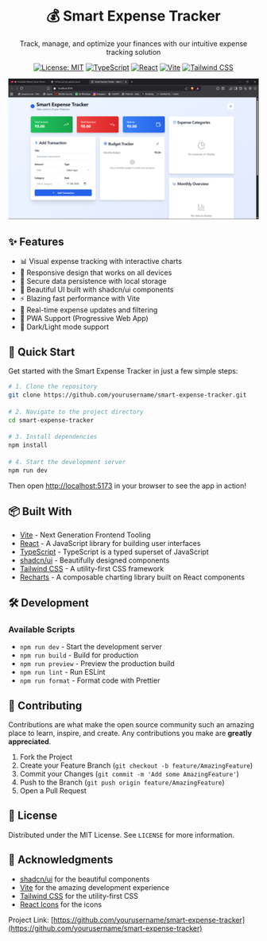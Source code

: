 <div align="center">
  <h1>💰 Smart Expense Tracker</h1>
  <p>Track, manage, and optimize your finances with our intuitive expense tracking solution</p>
  
  [![License: MIT](https://img.shields.io/badge/License-MIT-yellow.svg)](https://opensource.org/licenses/MIT)
  [![TypeScript](https://img.shields.io/badge/TypeScript-007ACC?style=flat&logo=typescript&logoColor=white)](https://www.typescriptlang.org/)
  [![React](https://img.shields.io/badge/React-20232A?style=flat&logo=react&logoColor=61DAFB)](https://reactjs.org/)
  [![Vite](https://img.shields.io/badge/Vite-B73BFE?style=flat&logo=vite&logoColor=FFD62E)](https://vitejs.dev/)
  [![Tailwind CSS](https://img.shields.io/badge/Tailwind_CSS-38B2AC?style=flat&logo=tailwind-css&logoColor=white)](https://tailwindcss.com/)

  ![App Screenshot](./public/project-ss.png)
</div>

## ✨ Features

- 📊 Visual expense tracking with interactive charts
- 📱 Responsive design that works on all devices
- 🔐 Secure data persistence with local storage
- 🎨 Beautiful UI built with shadcn/ui components
- ⚡ Blazing fast performance with Vite
- 🔄 Real-time expense updates and filtering
- 📱 PWA Support (Progressive Web App)
- 🌙 Dark/Light mode support

## 🚀 Quick Start

Get started with the Smart Expense Tracker in just a few simple steps:

```bash
# 1. Clone the repository
git clone https://github.com/yourusername/smart-expense-tracker.git

# 2. Navigate to the project directory
cd smart-expense-tracker

# 3. Install dependencies
npm install

# 4. Start the development server
npm run dev
```

Then open [http://localhost:5173](http://localhost:5173) in your browser to see the app in action!

## 📦 Built With

- [Vite](https://vitejs.dev/) - Next Generation Frontend Tooling
- [React](https://reactjs.org/) - A JavaScript library for building user interfaces
- [TypeScript](https://www.typescriptlang.org/) - TypeScript is a typed superset of JavaScript
- [shadcn/ui](https://ui.shadcn.com/) - Beautifully designed components
- [Tailwind CSS](https://tailwindcss.com/) - A utility-first CSS framework
- [Recharts](https://recharts.org/) - A composable charting library built on React components

## 🛠 Development

### Available Scripts

- `npm run dev` - Start the development server
- `npm run build` - Build for production
- `npm run preview` - Preview the production build
- `npm run lint` - Run ESLint
- `npm run format` - Format code with Prettier

## 🤝 Contributing

Contributions are what make the open source community such an amazing place to learn, inspire, and create. Any contributions you make are **greatly appreciated**.

1. Fork the Project
2. Create your Feature Branch (`git checkout -b feature/AmazingFeature`)
3. Commit your Changes (`git commit -m 'Add some AmazingFeature'`)
4. Push to the Branch (`git push origin feature/AmazingFeature`)
5. Open a Pull Request

## 📄 License

Distributed under the MIT License. See `LICENSE` for more information.

## 🙏 Acknowledgments

- [shadcn/ui](https://ui.shadcn.com/) for the beautiful components
- [Vite](https://vitejs.dev/) for the amazing development experience
- [Tailwind CSS](https://tailwindcss.com/) for the utility-first CSS
- [React Icons](https://react-icons.github.io/react-icons/) for the icons



Project Link: [https://github.com/yourusername/smart-expense-tracker](https://github.com/yourusername/smart-expense-tracker)
